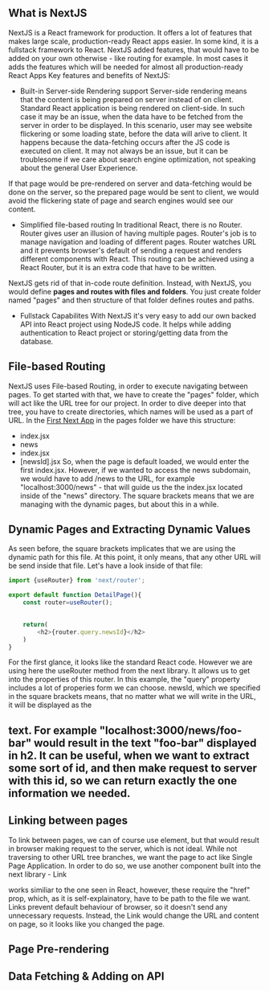 ## What is NextJS
NextJS is a React framework for production. It offers a lot of features that makes large scale, production-ready React apps easier. In some kind, it is a fullstack framework to React.
NextJS added features, that would have to be added on your own otherwise - like routing for example.
In most cases it adds the features which will be needed for almost all production-ready React Apps
Key features and benefits of NextJS:
- Built-in Server-side Rendering support
Server-side rendering means that the content is being prepared on server instead of on client. 
Standard React application is being rendered on client-side. In such case it may be an issue, when the data have to be fetched from the server in order to be displayed. In this scenario, user may see website flickering or some loading state, before the data will arive to client. It happens because the data-fetching occurs after the JS code is executed on client. It may not always be an issue, but it can be troublesome if we care about search engine optimization, not speaking about the general User Experience.

If that page would be pre-rendered on server and data-fetching would be done on the server, so the prepared page would be sent to client, we would avoid the flickering state of page and search engines would see our content.
- Simplified file-based routing
In traditional React, there is no Router. Router gives user an illusion of having multiple pages. Router's job is to manage navigation and loading of different pages. Router watches URL and it prevents browser's default of sending a request and renders different components with React.
This routing can be achieved using a React Router, but it is an extra code that have to be written.

NextJS gets rid of that in-code route definition. Instead, with NextJS, you would define **pages and routes with files and folders**. You just create folder named "pages" and then structure of that folder defines routes and paths.

- Fullstack Capabilites
With NextJS it's very easy to add our own backed API into React project using NodeJS code. It helps while adding authentication to React project or storing/getting data from the database.

## File-based Routing 
NextJS uses File-based Routing, in order to execute navigating between pages.
To get started with that, we have to create the "pages" folder, which will act like the URL tree for our project. In order to dive deeper into that tree, you have to create directories, which names will be used as a part of URL. In the [First Next App](https://github.com/KlawyFarfocel/ReactCompleteGuide/tree/main/Section-25-Introduction-to-NextJS/01-first-react-app) in the pages folder we have this structure:
- index.jsx
- news
 - index.jsx
 - [newsId].jsx
So, when the page is default loaded, we would enter the first index.jsx. However, if we wanted to access the news subdomain, we would have to add /news to the URL, for example "localhost:3000/news" - that will guide us the the index.jsx located inside of the "news" directory. The square brackets means that we are managing with the dynamic pages, but about this in a while.
## Dynamic Pages and Extracting Dynamic Values
As seen before, the square brackets implicates that we are using the dynamic path for this file. At this point, it only means, that any other URL will be send inside that file. Let's have a look inside of that file:
```javascript
import {useRouter} from 'next/router';

export default function DetailPage(){
    const router=useRouter();

    
    return(
        <h2>{router.query.newsId}</h2>
    )
}
```
For the first glance, it looks like the standard React code. However we are using here the useRouter method from the next library. It allows us to get into the properties of this router. In this example, the "query" property includes a lot of properies form we can choose. newsId, which we specified in the square brackets means, that no matter what we will write in the URL, it will be displayed as the <h2> text. 
For example "localhost:3000/news/foo-bar" would result in the text "foo-bar" displayed in h2. It can be useful, when we want to extract some sort of id, and then make request to server with this id, so we can return exactly the one information we needed.
## Linking between pages
To link between pages, we can of course use <a> element, but that would result in browser making request to the server, which is not ideal. While not traversing to other URL tree branches, we want the page to act like Single Page Application. In order to do so, we use another component built into the next library - Link

<Link> works similiar to the one seen in React, however, these require the "href" prop, which, as it is self-explainatory, have to be path to the file we want. Links prevent default behaviour of browser, so it doesn't send any unnecessary requests. Instead, the Link would change the URL and content on page, so it looks like you changed the page.

## Page Pre-rendering
## Data Fetching & Adding on API